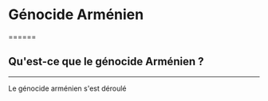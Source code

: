 # Génocide Arménien
======

## Qu'est-ce que le génocide Arménien ?
------

Le génocide arménien s'est déroulé

